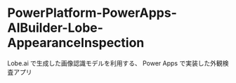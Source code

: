 # PowerPlatform-PowerApps-AIBuilder-Lobe-AppearanceInspection
 Lobe.ai で生成した画像認識モデルを利用する、 Power Apps で実装した外観検査アプリ
